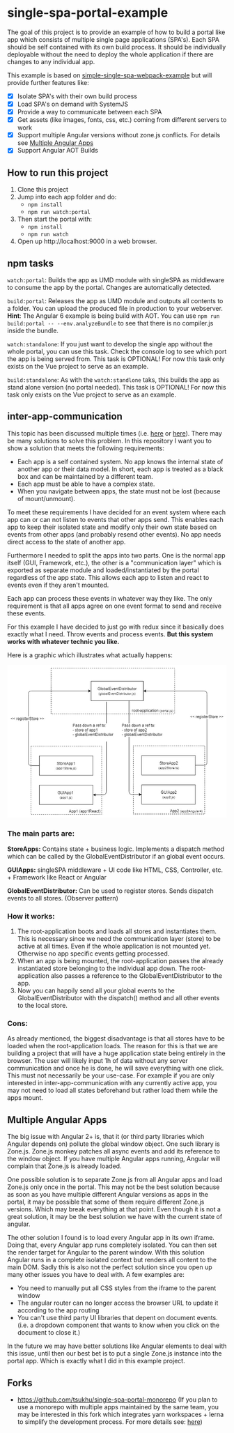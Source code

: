 # single-spa-portal-example
The goal of this project is to provide an example of how to build a portal like app which consists of multiple single page applications (SPA's). Each SPA should be self contained with its own build process. It should be individually deployable without the need to deploy the whole application if there are changes to any individual app.

This example is based on [simple-single-spa-webpack-example](https://github.com/joeldenning/simple-single-spa-webpack-example/blob/master/README.md) but will provide further features like:

- [x] Isolate SPA's with their own build process
- [x] Load SPA's on demand with SystemJS
- [x] Provide a way to communicate between each SPA
- [x] Get assets (like images, fonts, css, etc.) coming from different servers to work
- [x] Support multiple Angular versions without zone.js conflicts. For details see [Multiple Angular Apps](#multiple-angular-apps)
- [x] Support Angular AOT Builds

## How to run this project
1. Clone this project
2. Jump into each app folder and do:
   - `npm install`
   - `npm run watch:portal`
3. Then start the portal with:
   - `npm install`
   - `npm run watch`
4. Open up http://localhost:9000 in a web browser.

## npm tasks
`watch:portal`: Builds the app as UMD module with singleSPA as middleware to consume the app by the portal. Changes are automatically detected.

`build:portal`: Releases the app as UMD module and outputs all contents to a folder. You can upload the produced file in production to your webserver. **Hint**: The Angular 6 example is being build with AOT. You can use `npm run build:portal -- --env.analyzeBundle` to see that there is no compiler.js inside the bundle.

`watch:standalone`: If you just want to develop the single app without the whole portal, you can use this task. Check the console log to see which port the app is being served from. This task is OPTIONAL! For now this task only exists on the Vue project to serve as an example.

`build:standalone`: As with the `watch:standlone` taks, this builds the app as stand alone version (no portal needed). This task is OPTIONAL! For now this task only exists on the Vue project to serve as an example.

## inter-app-communication
This topic has been discussed multiple times (i.e. [here](https://github.com/CanopyTax/single-spa/issues/112) or [here](https://github.com/CanopyTax/single-spa/issues/107)). There may be many solutions to solve this problem. In this repository I want you to show a solution that meets the following requirements:

- Each app is a self contained system. No app knows the internal state of another app or their data model. In short, each app is treated as a black box and can be maintained by a different team. 
- Each app must be able to have a complex state. 
- When you navigate between apps, the state must not be lost (because of mount/unmount).

To meet these requirements I have decided for an event system where each app can or can not listen to events that other apps send. This enables each app to keep their isolated state and modify only their own state based on events from other apps (and probably resend other events). No app needs direct access to the state of another app.

Furthermore I needed to split the apps into two parts. One is the normal app itself (GUI, Framework, etc.), the other is a "communication layer" which is exported as separate module and loaded/instantiated by the portal regardless of the app state. This allows each app to listen and react to events even if they aren't mounted.

Each app can process these events in whatever way they like. The only requirement is that all apps agree on one event format to send and receive these events.

For this example I have decided to just go with redux since it basically does exactly what I need. Throw events and process events. **But this system works with whatever technic you like.**

Here is a graphic which illustrates what actually happens:

![inter-app-communication](docs/inter-app-communication.jpg "inter-app-communication")

### The main parts are:

**StoreApps:** Contains state + business logic. Implements a dispatch method which can be called by the GlobalEventDistributor if an global event occurs.

**GUIApps:** singleSPA middleware + UI code like HTML, CSS, Controller, etc. + Framework like React or Angular

**GlobalEventDistributor:** Can be used to register stores. Sends dispatch events to all stores. (Observer pattern)

### How it works:
1. The root-application boots and loads all stores and instantiates them. This is necessary since we need the communication layer (store) to be active at all times. Even if the whole application is not mounted yet. Otherwise no app specific events getting processed.
2. When an app is being mounted, the root-application passes the already instantiated store belonging to the individual app down. The root-application also passes a reference to the GlobalEventDistributor to the app. 
3. Now you can happily send all your global events to the GlobalEventDistributor with the dispatch() method and all other events to the local store.

### Cons:
As already mentioned, the biggest disadvantage is that all stores have to be loaded when the root-application loads. The reason for this is that we are building a project that will have a huge application state being entirely in the browser. The user will likely input 1h of data without any server communication and once he is done, he will save everything with one click. 
This must not necessarily be your use-case. For example if you are only interested in inter-app-communication with any currently active app, you may not need to load all states beforehand but rather load them while the apps mount.  

## Multiple Angular Apps
The big issue with Angular 2+ is, that it (or third party libraries which Angular depends on) pollute the global window object. One such library is Zone.js. Zone.js monkey patches all async events and add its reference to the window object. If you have multiple Angular apps running, Angular will complain that Zone.js is already loaded.

One possible solution is to separate Zone.js from all Angular apps and load Zone.js only once in the portal. This may not be the best solution because as soon as you have multiple different Angular versions as apps in the portal, it may be possible that some of them require different Zone.js versions. Which may break everything at that point. Even though it is not a great solution, it may be the best solution we have with the current state of angular.

The other solution I found is to load every Angular app in its own iframe. Doing that, every Angular app runs completely isolated. You can then set the render target for Angular to the parent window. With this solution Angular runs in a complete isolated context but renders all content to the main DOM. Sadly this is also not the perfect solution since you open up many other issues you have to deal with. A few examples are: 
- You need to manually put all CSS styles from the iframe to the parent window 
- The angular router can no longer access the browser URL to update it according to the app routing 
- You can't use third party UI libraries that depent on document events. (i.e. a dropdown component that wants to know when you click on the document to close it.) 

In the future we may have better solutions like Angular elements to deal with this issue, until then our best bet is to put a single Zone.js instance into the portal app. Which is exactly what I did in this example project.

## Forks
- https://github.com/tsukhu/single-spa-portal-monorepo (If you plan to use a monorepo with multiple apps maintained by the same team, you may be interested in this fork which integrates yarn workspaces + lerna to simplify the development process. For more details see: [here](https://github.com/me-12/single-spa-portal-example/issues/45))

